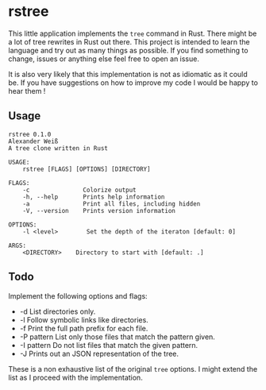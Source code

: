 # rstree

This little application implements the `tree` command in Rust. There might be a lot of tree rewrites in Rust out there. This project is intended to learn the language and try out as many things as possible.
If you find something to change, issues or anything else feel free to open an issue.

It is also very likely that this implementation is not as idiomatic as it could be. If you have suggestions on how to improve my code I would be happy to hear them !

## Usage

```
rstree 0.1.0
Alexander Weiß
A tree clone written in Rust

USAGE:
    rstree [FLAGS] [OPTIONS] [DIRECTORY]

FLAGS:
    -c               Colorize output
    -h, --help       Prints help information
    -a               Print all files, including hidden
    -V, --version    Prints version information

OPTIONS:
    -l <level>        Set the depth of the iteraton [default: 0]

ARGS:
    <DIRECTORY>    Directory to start with [default: .]
```

## Todo

Implement the following options and flags:

- -d List directories only.
- -l Follow symbolic links like directories.
- -f Print the full path prefix for each file.
- -P pattern List only those files that match the pattern given.
- -I pattern Do not list files that match the given pattern.
- -J Prints out an JSON representation of the tree.

These is a non exhaustive list of the original `tree` options. I might extend the list as I proceed with the implementation.
